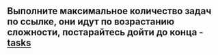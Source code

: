 ## Выполните максимальное количество задач по ссылке, они идут по возрастанию сложности, постарайтесь дойти до конца - <a href=''>tasks</a>